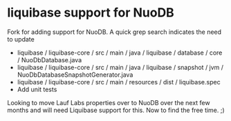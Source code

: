 liquibase support for NuoDB
===========================

Fork for adding support for NuoDB. A quick grep search indicates the need to update
* liquibase / liquibase-core / src / main / java / liquibase / database / core / NuoDbDatabase.java
* liquibase / liquibase-core / src / main / java / liquibase / snapshot / jvm / NuoDbDatabaseSnapshotGenerator.java
* liquibase / liquibase-core / src / main / resources / dist / liquibase.spec
* Add unit tests

Looking to move Lauf Labs properties over to NuoDB over the next few months and will need Liquibase support for this.
Now to find the free time. ;)
